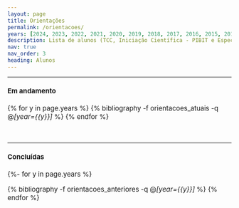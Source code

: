 ```yaml
---
layout: page
title: Orientações
permalink: /orientacoes/
years: [2024, 2023, 2022, 2021, 2020, 2019, 2018, 2017, 2016, 2015, 2014]
description: Lista de alunos (TCC, Iniciação Científica - PIBIT e Especialização) sob orientação do professor Mario Lemes.
nav: true
nav_order: 3
heading: Alunos
---
```

 <hr>

<span style="font-size:15px">

<h4>Em andamento</h4>

<div class="publications">

{% for y in page.years  %}
  {% bibliography -f orientacoes_atuais -q @*[year={{y}}]* %}
{% endfor %}

</div>

  <br>

 <hr>
<span style="font-size:15px">

<h4>Concluídas</h4>



<div class="publications">

{%- for y in page.years %}
  <!-- <h2 class="year">{{y}}</h2> -->
  {% bibliography -f orientacoes_anteriores -q @*[year={{y}}]* %}
{% endfor %}